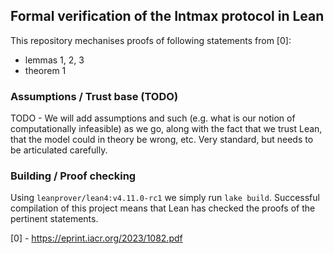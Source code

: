 ## Formal verification of the Intmax protocol in Lean

This repository mechanises proofs of following statements from [0]:
- lemmas 1, 2, 3
- theorem 1

### Assumptions / Trust base (TODO)

TODO - We will add assumptions and such (e.g. what is our notion of computationally infeasible)
as we go, along with the fact that we trust Lean, that the model could in theory be wrong, etc.
Very standard, but needs to be articulated carefully.

### Building / Proof checking

Using `leanprover/lean4:v4.11.0-rc1` we simply run `lake build`.
Successful compilation of this project means that Lean has checked the proofs of the pertinent statements.

[0] - https://eprint.iacr.org/2023/1082.pdf